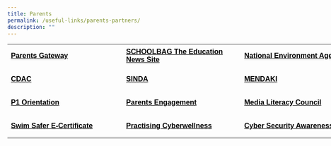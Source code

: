 ```yaml
---
title: Parents
permalink: /useful-links/parents-partners/
description: ""
---
```


<table style="border-collapse: collapse; width: 833px;" border="0" width="861" cellspacing="0" cellpadding="0"><colgroup><col style="mso-width-source: userset; mso-width-alt: 10130; width: 208pt;" width="277" /> <col style="mso-width-source: userset; mso-width-alt: 9472; width: 194pt;" width="259" /> <col style="mso-width-source: userset; mso-width-alt: 11885; width: 244pt;" width="325" /></colgroup>
<tbody>
<tr style="mso-height-source: userset; height: 39.95pt;">
<td class="xl65" style="height: 39.95pt; width: 259.172px;" height="53"><span style="color: #000000;"><a style="color: #000000;" href="../../../parents-gateway/" target="_blank"><span style="font-size: 12pt; font-weight: bold; text-decoration: none; font-family: Arial, sans-serif;">Parents Gateway</span></a></span></td>
<td class="xl65" style="border-left: none; width: 265.828px;"><span style="color: #000000;"><a style="color: #000000;" href="https://www.schoolbag.edu.sg/" target="_blank"><span style="font-size: 12pt; font-weight: bold; text-decoration: none; font-family: Arial, sans-serif;">SCHOOLBAG The Education News Site</span></a></span></td>
<td class="xl65" style="border-left: none; width: 304px;"><span style="color: #000000;"><a style="color: #000000;" href="https://www.nea.gov.sg/" target="_blank"><span style="font-size: 12pt; font-weight: bold; text-decoration: none; font-family: Arial, sans-serif;">National Environment Agency</span></a></span></td>
</tr>
<tr style="mso-height-source: userset; height: 39.95pt;">
<td class="xl65" style="height: 39.95pt; border-top: none; width: 259.172px;" height="53"><span style="color: #000000;"><a style="color: #000000;" href="https://www.cdac.org.sg/" target="_blank"><span style="font-size: 12pt; font-weight: bold; text-decoration: none; font-family: Arial, sans-serif;">CDAC</span></a></span></td>
<td class="xl65" style="border-top: none; border-left: none; width: 265.828px;"><span style="color: #000000;"><a style="color: #000000;" href="https://www.sinda.org.sg/" target="_blank"><span style="font-size: 12pt; font-weight: bold; text-decoration: none; font-family: Arial, sans-serif;">SINDA</span></a></span></td>
<td class="xl65" style="border-top: none; border-left: none; width: 304px;"><span style="color: #000000;"><a style="color: #000000;" href="https://www.mendaki.org.sg/" target="_blank"><span style="font-size: 12pt; font-weight: bold; text-decoration: none; font-family: Arial, sans-serif;">MENDAKI</span></a></span></td>
</tr>
<tr style="mso-height-source: userset; height: 39.95pt;">
<td class="xl65" style="height: 39.95pt; border-top: none; width: 259.172px;" height="53"><span style="color: #000000;"><a style="color: #000000;" href="https://sites.google.com/moe.edu.sg/sqps-p1-e-orientation/home" target="_blank"><span style="font-size: 12pt; font-weight: bold; text-decoration: none; font-family: Arial, sans-serif;">P1 Orientation</span></a></span></td>
<td class="xl65" style="border-top: none; border-left: none; width: 265.828px;"><span style="color: #000000;"><a style="color: #000000;" href="https://sites.google.com/moe.edu.sg/shuqun-primary-presentations/home" target="_blank"><span style="font-size: 12pt; font-weight: bold; text-decoration: none; font-family: Arial, sans-serif;">Parents Engagement</span></a></span></td>
<td class="xl65" style="border-top: none; border-left: none; width: 304px;"><span style="color: #000000;"><a style="color: #000000;" href="https://www.betterinternet.sg/" target="_blank"><span style="font-size: 12pt; font-weight: bold; text-decoration: none; font-family: Arial, sans-serif;">Media Literacy Council</span></a></span></td>
</tr>
<tr style="mso-height-source: userset; height: 39.95pt;">
<td class="xl65" style="height: 39.95pt; border-top: none; width: 259.172px;" height="53"><span style="color: #000000;"><a style="color: #000000;" href="https://moe-shuqunpri-staging.netlify.app/files/Swim-Safer-E-Certificate-User-Guide-For-Parents_compressed.pdf" target="_blank"><span style="font-size: 12pt; font-weight: bold; text-decoration: none; font-family: Arial, sans-serif;">Swim Safer E-Certificate</span></a></span></td>
<td class="xl65" style="border-top: none; border-left: none; width: 265.828px;"><span style="color: #000000;"><a style="color: #000000;" href="https://www.moe.gov.sg/education-in-sg/our-programmes/cyber-wellness" target="_blank"><span style="font-size: 12pt; font-weight: bold; text-decoration: none; font-family: Arial, sans-serif;">Practising Cyberwellness</span></a></span></td>
<td class="xl65" style="border-top: none; border-left: none; width: 304px;"><span style="color: #000000;"><a style="color: #000000;" href="https://www.csa.gov.sg/gosafeonline/go-safe-for-me/for-parents" target="_blank"><span style="font-size: 12pt; font-weight: bold; text-decoration: none; font-family: Arial, sans-serif;">Cyber Security Awareness Alliance</span></a></span></td>

</tbody>
</table>